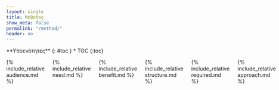 ```yaml
---
layout: single
title: Μέθοδος
show_meta: false
permalink: "/method/"
header: no
---
```

<div class="row">
<div class="medium-4 medium-push-8 columns" markdown="1">
<div class="panel radius" markdown="1">
**Υποενότητες**
{: #toc }
*  TOC
{:toc}
</div>
</div><!-- /.medium-4.columns -->



<div class="medium-8 medium-pull-4 columns" markdown="1">

{% include_relative audience.md %}

{% include_relative need.md %}

{% include_relative benefit.md %}

{% include_relative structure.md %}

{% include_relative required.md %}

{% include_relative approach.md %}

{% include_relative pedagogy.md %}

{% include_relative syllabus.md %}

{% include_relative projects.md %}

{% include_relative evaluation.md %}

</div><!-- /.medium-8.columns -->
</div><!-- /.row -->
